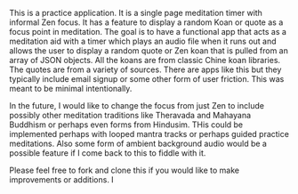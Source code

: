 This is a practice application. It is a single page meditation timer with informal Zen focus. It has a feature to display a random Koan or quote as a focus point in meditation. The goal is to have a functional app that acts as a meditation aid with a timer which plays an audio file when it runs out and allows the user to display a random quote or Zen koan that is pulled from an array of JSON objects. All the koans are from classic Chine koan libraries. The quotes are from a variety of sources. There are apps like this but they typically include email signup or some other form of user friction. This was meant to be minimal intentionally. 

In the future, I would like to change the focus from just Zen to include possibly other meditation traditions like Theravada and Mahayana Buddhism or perhaps even forms from Hindusim. THis could be implemented perhaps with looped mantra tracks or perhaps guided practice meditations. Also some form of ambient background audio would be a possible feature if I come back to this to fiddle with it.

Please feel free to fork and clone this if you would like to make improvements or additions. I
